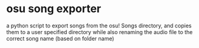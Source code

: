 # osu song exporter
 
a python script to export songs from the osu! Songs directory, and copies them to a user specified directory while also renaming the audio file to the correct song name (based on folder name)